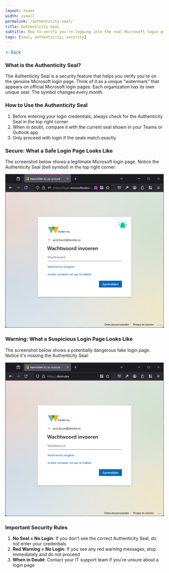 ```yaml
---
layout: teams
width: xsmall
permalink: /authenticity-seal/
title: Authenticity Seal
subtitle: How to verify you're logging into the real Microsoft login page
tags: [seal, authenticity, security]
---
```


<a href="javascript:history.back()" style="color: #0078d4; cursor: pointer; text-decoration: none !important; border-bottom: none !important; box-shadow: none !important;">&#8592; Back</a>

### What is the Authenticity Seal?
The Authenticity Seal is a security feature that helps you verify you're on the genuine Microsoft login page. Think of it as a unique "watermark" that appears on official Microsoft login pages. Each organization has its own unique seal. The symbol changes every month.

### How to Use the Authenticity Seal
1. Before entering your login credentials, always check for the Authenticity Seal in the top right corner
2. When in doubt, compare it with the current seal shown in your Teams or Outlook app
3. Only proceed with login if the seals match exactly

### Secure: What a Safe Login Page Looks Like
The screenshot below shows a legitimate Microsoft login page. Notice the Authenticity Seal (bell symbol) in the top right corner:

![Correct Seal](/assets/img/docs/microsoft-seal.png)

### Warning: What a Suspicious Login Page Looks Like
The screenshot below shows a potentially dangerous fake login page. Notice it's missing the Authenticity Seal:

![Incorrect Seal](/assets/img/docs/microsoft-seal-incorrect.png)

### Important Security Rules
1. **No Seal = No Login**: If you don't see the correct Authenticity Seal, do not enter your credentials
2. **Red Warning = No Login**: If you see any red warning messages, stop immediately and do not proceed
3. **When in Doubt**: Contact your IT support team if you're unsure about a login page